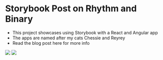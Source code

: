 # Storybook Post on Rhythm and Binary
- This project showcases using Storybook with a React and Angular app
- The apps are named after my cats Chessie and Reyrey
- Read the blog post here for more info

<div>
<img src="https://github.com/andrewevans02/storybook-post/blob/master/chessie/src/assets/Chessie.jpg">
<img src="https://github.com/andrewevans02/storybook-post/blob/master/reyrey/src/Reyrey.jpg">
</div>


